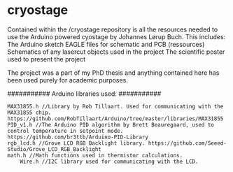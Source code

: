 # cryostage

Contained within the /cryostage repository is all the resources needed to use the Arduino powered cyostage by Johannes Lørup Buch.
This includes:
	The Arduino sketch
	EAGLE files for schematic and PCB (ressources)
	Schematics of any lasercut objects used in the project
	The scientific poster used to present the project

The project was a part of my PhD thesis and anything contained here has been used purely for academic purposes. 

###########
Arduino libraries used:
###########

	MAX31855.h //Library by Rob Tillaart. Used for communicating with the MAX31855 chip. https://github.com/RobTillaart/Arduino/tree/master/libraries/MAX31855
  	PID_v1.h //The Arduino PID algorithm by Brett Beauregaard, used to control temperature in setpoint mode. https://github.com/br3ttb/Arduino-PID-Library
  	rgb_lcd.h //Grove LCD RGB Backlight library. https://github.com/Seeed-Studio/Grove_LCD_RGB_Backlight    
	math.h //Math functions used in thermistor calculations.
    	Wire.h //I2C library used for communicating with the LCD.

